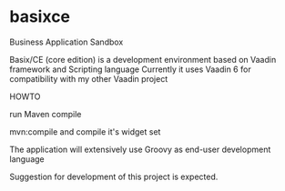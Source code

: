 basixce
=======

Business Application Sandbox

Basix/CE (core edition) is a development environment based on Vaadin framework and Scripting language
Currently it uses Vaadin 6 for compatibility with my other Vaadin project

HOWTO

run Maven compile

mvn:compile
and compile it's widget set

The application will extensively use Groovy as end-user development language

Suggestion for development of this project is expected.
